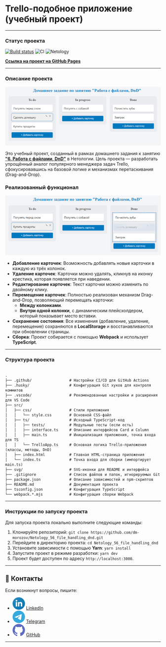 # Trello-подобное приложение (учебный проект)

---

### Статус проекта
[![Build status](https://ci.appveyor.com/api/projects/status/idhr8jiytad8iy1k?svg=true)](https://ci.appveyor.com/project/dm-morozov/netology-56-file-handling-dnd)
![CI](https://github.com/dm-morozov/Netology_56_file_handling_dnd/actions/workflows/web.yaml/badge.svg)
![Netology](https://img.shields.io/badge/TypeScript-WebPack-blue)

[**Ссылка на проект на GitHub Pages**](https://dm-morozov.github.io/Netology_56_file_handling_dnd/)

---

### Описание проекта

![](./src/img/trelloApp.png)

Это учебный проект, созданный в рамках домашнего задания к занятию [**"6. Работа с файлами, DnD"**](./ahj-homeworks-AHJ-50/dnd/README.md) в Нетологии. Цель проекта — разработать упрощённый аналог популярного менеджера задач Trello, сфокусировавшись на базовой логике и механизмах перетаскивания (Drag-and-Drop).

### Реализованный функционал

![](./src/img/trelloApp_2.png)

* **Добавление карточек**: Возможность добавлять новые карточки в каждую из трёх колонок.
* **Удаление карточек**: Карточки можно удалять, кликнув на иконку крестика, которая появляется при наведении.
* **Редактирование карточек**: Текст карточки можно изменить по двойному клику.
* **Перемещение карточек**: Полностью реализован механизм Drag-and-Drop, позволяющий перемещать карточки:
    * **Между колонками**.
    * **Внутри одной колонки**, с динамическим плейсхолдером, который показывает место вставки.
* **Сохранение состояния**: Все изменения (добавление, удаление, перемещение) сохраняются в **LocalStorage** и восстанавливаются при обновлении страницы.
* **Сборка**: Проект собирается с помощью **Webpack** и использует **TypeScript**.

---

### Структура проекта

```

.
├── .github/                 # Настройки CI/CD для GitHub Actions
├── .husky/                  # Конфигурация Git хуков для контроля коммитов
├── .vscode/                 # Рекомендованные настройки и расширения для VS Code
├── src/
│   ├── css/                 # Стили приложения
│   │   └── style.css        # Основной CSS-файл
│   ├── ts/                  # Исходный TypeScript-код
│   │   ├── tests/           # Модульные тесты (если есть)
│   │   ├── interface.ts     # Описание интерфейсов Card и Column
│   │   ├── main.ts          # Инициализация приложения, точка входа для TS
│   │   └── TrelloApp.ts     # Основная логика Trello-приложения (классы, методы, DnD)
│   ├── index.html           # Главная HTML-страница приложения
│   └── index.ts             # Точка входа для сборки (импортирует main.ts)
├── svg/                     # SVG-иконки для README и интерфейса
├── .gitignore               # Список файлов и папок, игнорируемых Git
├── package.json             # Описание зависимостей и npm-скриптов
├── README.md                # Документация проекта
├── tsconfig.json            # Конфигурация TypeScript
└── webpack.*.mjs            # Конфигурация сборки Webpack

```

---

### Инструкции по запуску проекта

Для запуска проекта локально выполните следующие команды:

1.  Клонируйте репозиторий:
    `git clone https://github.com/dm-morozov/Netology_56_file_handling_dnd.git`
2.  Перейдите в директорию проекта:
    `cd Netology_56_file_handling_dnd`
3.  Установите зависимости с помощью **Yarn**:
    `yarn install`
4.  Запустите проект в режиме разработки:
    `yarn dev`
5.  Проект будет доступен по адресу `http://localhost:3000`.

---

## 📧 Контакты

Если возникнут вопросы, пишите:

* ![LinkedIn](./svg/linkedin-icon.svg) [LinkedIn](https://www.linkedin.com/in/dm-morozov/)
* ![Telegram](./svg/telegram.svg) [Telegram](https://t.me/dem2014)
* ![GitHub](./svg/github-icon.svg) [GitHub](https://github.com/dm-morozov/)

---
